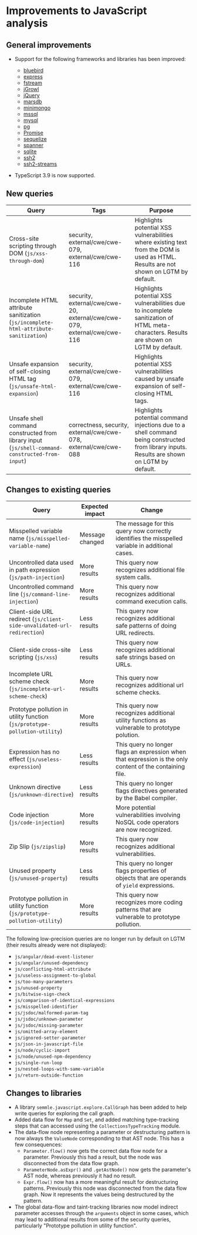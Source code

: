# Improvements to JavaScript analysis

## General improvements

* Support for the following frameworks and libraries has been improved:
  - [bluebird](http://bluebirdjs.com/)
  - [express](https://www.npmjs.com/package/express)
  - [fstream](https://www.npmjs.com/package/fstream)
  - [jGrowl](https://github.com/stanlemon/jGrowl)
  - [jQuery](https://jquery.com/)
  - [marsdb](https://www.npmjs.com/package/marsdb)
  - [minimongo](https://www.npmjs.com/package/minimongo/)
  - [mssql](https://www.npmjs.com/package/mssql)
  - [mysql](https://www.npmjs.com/package/mysql)
  - [pg](https://www.npmjs.com/package/pg)
  - [Promise](https://developer.mozilla.org/en-US/docs/Web/JavaScript/Reference/Global_Objects/Promise)
  - [sequelize](https://www.npmjs.com/package/sequelize)
  - [spanner](https://www.npmjs.com/package/spanner)
  - [sqlite](https://www.npmjs.com/package/sqlite)
  - [ssh2](https://www.npmjs.com/package/ssh2)
  - [ssh2-streams](https://www.npmjs.com/package/ssh2-streams)

* TypeScript 3.9 is now supported.

## New queries

| **Query**                                                                       | **Tags**                                                          | **Purpose**                                                                                                                                                                            |
|---------------------------------------------------------------------------------|-------------------------------------------------------------------|----------------------------------------------------------------------------------------------------------------------------------------------------------------------------------------|
| Cross-site scripting through DOM (`js/xss-through-dom`) | security, external/cwe/cwe-079, external/cwe/cwe-116 | Highlights potential XSS vulnerabilities where existing text from the DOM is used as HTML. Results are not shown on LGTM by default. |
| Incomplete HTML attribute sanitization (`js/incomplete-html-attribute-sanitization`) | security, external/cwe/cwe-20, external/cwe/cwe-079, external/cwe/cwe-116 | Highlights potential XSS vulnerabilities due to incomplete sanitization of HTML meta-characters. Results are shown on LGTM by default. |
| Unsafe expansion of self-closing HTML tag (`js/unsafe-html-expansion`) | security, external/cwe/cwe-079, external/cwe/cwe-116 | Highlights potential XSS vulnerabilities caused by unsafe expansion of self-closing HTML tags. |
| Unsafe shell command constructed from library input (`js/shell-command-constructed-from-input`) | correctness, security, external/cwe/cwe-078, external/cwe/cwe-088 | Highlights potential command injections due to a shell command being constructed from library inputs. Results are shown on LGTM by default. |

## Changes to existing queries

| **Query**                      | **Expected impact**          | **Change**                                                                |
|--------------------------------|------------------------------|---------------------------------------------------------------------------|
| Misspelled variable name (`js/misspelled-variable-name`) | Message changed | The message for this query now correctly identifies the misspelled variable in additional cases. |
| Uncontrolled data used in path expression (`js/path-injection`) | More results | This query now recognizes additional file system calls. |
| Uncontrolled command line (`js/command-line-injection`) | More results | This query now recognizes additional command execution calls. |
| Client-side URL redirect (`js/client-side-unvalidated-url-redirection`) | Less results | This query now recognizes additional safe patterns of doing URL redirects. |
| Client-side cross-site scripting (`js/xss`) | Less results | This query now recognizes additional safe strings based on URLs. |
| Incomplete URL scheme check (`js/incomplete-url-scheme-check`) | More results | This query now recognizes additional url scheme checks. |
| Prototype pollution in utility function (`js/prototype-pollution-utility`) | More results | This query now recognizes additional utility functions as vulnerable to prototype polution. |
| Expression has no effect (`js/useless-expression`) | Less results | This query no longer flags an expression when that expression is the only content of the containing file. |
| Unknown directive (`js/unknown-directive`) | Less results | This query no longer flags directives generated by the Babel compiler. |
| Code injection (`js/code-injection`) | More results | More potential vulnerabilities involving NoSQL code operators are now recognized. |
| Zip Slip (`js/zipslip`) | More results | This query now recognizes additional vulnerabilities. |
| Unused property (`js/unused-property`) | Less results | This query no longer flags properties of objects that are operands of `yield` expressions. |
| Prototype pollution in utility function (`js/prototype-pollution-utility`) | More results | This query now recognizes more coding patterns that are vulnerable to prototype pollution. |

The following low-precision queries are no longer run by default on LGTM (their results already were not displayed):

  - `js/angular/dead-event-listener`
  - `js/angular/unused-dependency`
  - `js/conflicting-html-attribute`
  - `js/useless-assignment-to-global`
  - `js/too-many-parameters`
  - `js/unused-property`
  - `js/bitwise-sign-check`
  - `js/comparison-of-identical-expressions`
  - `js/misspelled-identifier`
  - `js/jsdoc/malformed-param-tag`
  - `js/jsdoc/unknown-parameter`
  - `js/jsdoc/missing-parameter`
  - `js/omitted-array-element`
  - `js/ignored-setter-parameter`
  - `js/json-in-javascript-file`
  - `js/node/cyclic-import`
  - `js/node/unused-npm-dependency`
  - `js/single-run-loop`
  - `js/nested-loops-with-same-variable`
  - `js/return-outside-function`

## Changes to libraries

* A library `semmle.javascript.explore.CallGraph` has been added to help write queries for exploring the call graph.
* Added data flow for `Map` and `Set`, and added matching type-tracking steps that can accessed using the `CollectionsTypeTracking` module.
* The data-flow node representing a parameter or destructuring pattern is now always the `ValueNode` corresponding to that AST node. This has a few consequences:
  - `Parameter.flow()` now gets the correct data flow node for a parameter. Previously this had a result, but the node was disconnected from the data flow graph.
  - `ParameterNode.asExpr()` and `.getAstNode()` now gets the parameter's AST node, whereas previously it had no result.
  - `Expr.flow()` now has a more meaningful result for destructuring patterns. Previously this node was disconnected from the data flow graph. Now it represents the values being destructured by the pattern.
* The global data-flow and taint-tracking libraries now model indirect parameter accesses through the `arguments` object in some cases, which may lead to additional results from some of the security queries, particularly "Prototype pollution in utility function".
